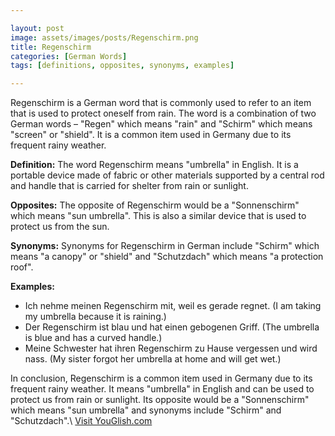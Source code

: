 ```yaml
---

layout: post
image: assets/images/posts/Regenschirm.png
title: Regenschirm
categories: [German Words]
tags: [definitions, opposites, synonyms, examples]

---
```


Regenschirm is a German word that is commonly used to refer to an item that is used to protect oneself from rain. The word is a combination of two German words – "Regen" which means "rain" and "Schirm" which means "screen" or "shield". It is a common item used in Germany due to its frequent rainy weather.

**Definition:**
The word Regenschirm means "umbrella" in English. It is a portable device made of fabric or other materials supported by a central rod and handle that is carried for shelter from rain or sunlight.

**Opposites:**
The opposite of Regenschirm would be a "Sonnenschirm" which means "sun umbrella". This is also a similar device that is used to protect us from the sun.

**Synonyms:**
Synonyms for Regenschirm in German include "Schirm" which means "a canopy" or "shield" and "Schutzdach" which means "a protection roof".

**Examples:**
- Ich nehme meinen Regenschirm mit, weil es gerade regnet. (I am taking my umbrella because it is raining.)
- Der Regenschirm ist blau und hat einen gebogenen Griff. (The umbrella is blue and has a curved handle.)
- Meine Schwester hat ihren Regenschirm zu Hause vergessen und wird nass. (My sister forgot her umbrella at home and will get wet.)

In conclusion, Regenschirm is a common item used in Germany due to its frequent rainy weather. It means "umbrella" in English and can be used to protect us from rain or sunlight. Its opposite would be a "Sonnenschirm" which means "sun umbrella" and synonyms include "Schirm" and "Schutzdach".\ <a id="yg-widget-0" class="youglish-widget" data-query="Regenschirm" data-lang="german" data-components="8412" data-auto-start="0" data-bkg-color="theme_light" data-title="How%20to%20pronounce%20Regenschirm%20in%20German"  rel="nofollow" href="https://youglish.com">Visit YouGlish.com</a><script async src="https://youglish.com/public/emb/widget.js" charset="utf-8"></script>